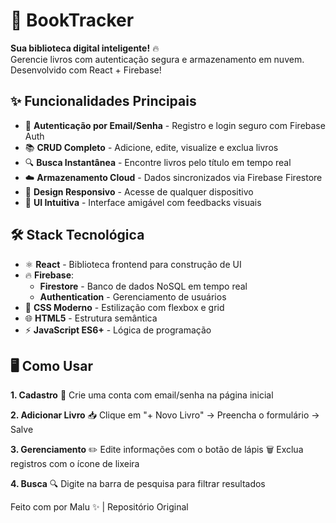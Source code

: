 # 📖 BookTracker

**Sua biblioteca digital inteligente!** 🔥  
Gerencie livros com autenticação segura e armazenamento em nuvem. Desenvolvido com React + Firebase!

## ✨ Funcionalidades Principais

- 🔐 **Autenticação por Email/Senha** - Registro e login seguro com Firebase Auth
- 📚 **CRUD Completo** - Adicione, edite, visualize e exclua livros
- 🔍 **Busca Instantânea** - Encontre livros pelo título em tempo real
- ☁️ **Armazenamento Cloud** - Dados sincronizados via Firebase Firestore
- 📱 **Design Responsivo** - Acesse de qualquer dispositivo
- 🎨 **UI Intuitiva** - Interface amigável com feedbacks visuais

## 🛠 Stack Tecnológica

- ⚛️ **React** - Biblioteca frontend para construção de UI
- 🔥 **Firebase**:
  - **Firestore** - Banco de dados NoSQL em tempo real
  - **Authentication** - Gerenciamento de usuários
- 🎨 **CSS Moderno** - Estilização com flexbox e grid
- 🌐 **HTML5** - Estrutura semântica
- ⚡ **JavaScript ES6+** - Lógica de programação

## 🖥️ Como Usar
**1. Cadastro**
👤 Crie uma conta com email/senha na página inicial

**2. Adicionar Livro**
📥 Clique em "+ Novo Livro" → Preencha o formulário → Salve

**3. Gerenciamento**
✏️ Edite informações com o botão de lápis
🗑️ Exclua registros com o ícone de lixeira

**4. Busca**
🔍 Digite na barra de pesquisa para filtrar resultados

Feito com por Malu ✨ | Repositório Original
